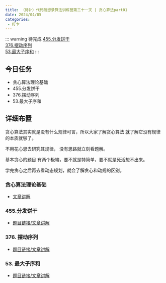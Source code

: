 ```yaml
---
title: （待补）代码随想录算法训练营第三十一天 | 贪心算法part01
date: 2024/04/05
categories:
 - 打卡
---
```

::: warning 待完成
[455.分发饼干](/blogs/algorithm/leetcode455.md)<br/>
[376.摆动序列](/blogs/algorithm/leetcode376.md)<br/>
[53.最大子序和](/blogs/algorithm/leetcode53.md)
:::

## 今日任务
- 贪心算法理论基础 
- 455.分发饼干 
- 376.摆动序列 
- 53.最大子序和 

## 详细布置
贪心算法其实就是没有什么规律可言，所以大家了解贪心算法 就了解它没有规律的本质就够了。 

不用花心思去研究其规律， 没有思路就立刻看题解。

基本贪心的题目 有两个极端，要不就是特简单，要不就是死活想不出来。  

学完贪心之后再去看动态规划，就会了解贪心和动规的区别。



### 贪心算法理论基础
- [文章讲解](https://programmercarl.com/%E8%B4%AA%E5%BF%83%E7%AE%97%E6%B3%95%E7%90%86%E8%AE%BA%E5%9F%BA%E7%A1%80.html)  

### 455.分发饼干  
- [题目链接/文章讲解](https://programmercarl.com/0455.%E5%88%86%E5%8F%91%E9%A5%BC%E5%B9%B2.html)  

### 376. 摆动序列  
- [题目链接/文章讲解](https://programmercarl.com/0376.%E6%91%86%E5%8A%A8%E5%BA%8F%E5%88%97.html)  

### 53. 最大子序和
- [题目链接/文章讲解](https://programmercarl.com/0053.%E6%9C%80%E5%A4%A7%E5%AD%90%E5%BA%8F%E5%92%8C.html)